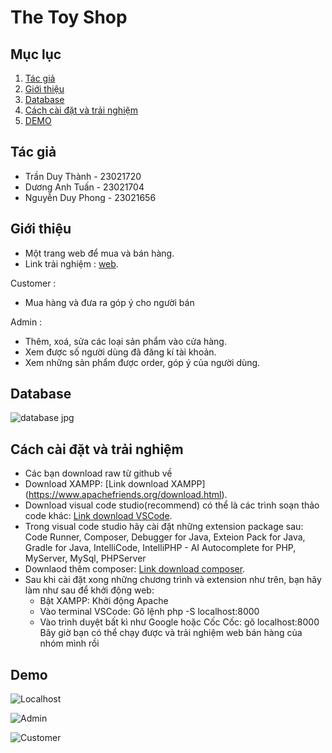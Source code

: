 
# The Toy Shop
## Mục lục

1. [Tác giả](#tác-giả)
2. [Giới thiệu](#giới-thiệu)
3. [Database](#database)
4. [Cách cài đặt và trải nghiệm](#cách-cài-đặt)
5. [DEMO](#demo)

## Tác giả

- Trần Duy Thành - 23021720
- Dương Anh Tuấn - 23021704
- Nguyễn Duy Phong - 23021656

## Giới thiệu

- Một trang web để mua và bán hàng.
- Link trải nghiệm : [web](http://csdl-btl.kesug.com/?i=1).

Customer : 
- Mua hàng và đưa ra góp ý cho người bán

Admin :
- Thêm, xoá, sửa các loại sản phẩm vào cửa hàng.
- Xem được số người dùng đã đăng kí tài khoản.
- Xem những sản phẩm được order, góp ý của người dùng.

## Database
![database jpg](https://github.com/user-attachments/assets/5ce5ed0a-b697-49f1-aa2e-636a62c8224a)

## Cách cài đặt và trải nghiệm
- Các bạn download raw từ github về
- Download XAMPP: [Link download XAMPP] (https://www.apachefriends.org/download.html).
- Download visual code studio(recommend) có thể là các trình soạn thảo code khác: [Link download VSCode](https://code.visualstudio.com/download).
- Trong visual code studio hãy cài đặt những extension package sau: Code Runner, Composer, Debugger for Java, Exteion Pack for Java, Gradle for Java, IntelliCode, IntelliPHP - AI Autocomplete for PHP, MyServer, MySql, PHPServer 
- Downlaod thêm composer: [Link download composer](https://getcomposer.org/).
- Sau khi cài đặt xong những chương trình và extension như trên, bạn hãy làm như sau để khởi động web:
    + Bật XAMPP: Khởi động Apache 
    + Vào terminal VSCode: Gõ lệnh php -S localhost:8000
    + Vào trình duyệt bất kì như Google hoặc Cốc Cốc: gõ localhost:8000 
 Bây giờ bạn có thể chạy được và trải nghiệm web bán hàng của nhóm mình rồi

## Demo

![Localhost](https://github.com/user-attachments/assets/ebbada67-fd19-4daf-8235-74544ac0b825)

![Admin](https://github.com/user-attachments/assets/f3c560b3-ac9a-4fbc-a890-5aa35f035364)

![Customer](https://github.com/user-attachments/assets/392c9d2c-2629-4853-93b9-1dd4674217c8)

